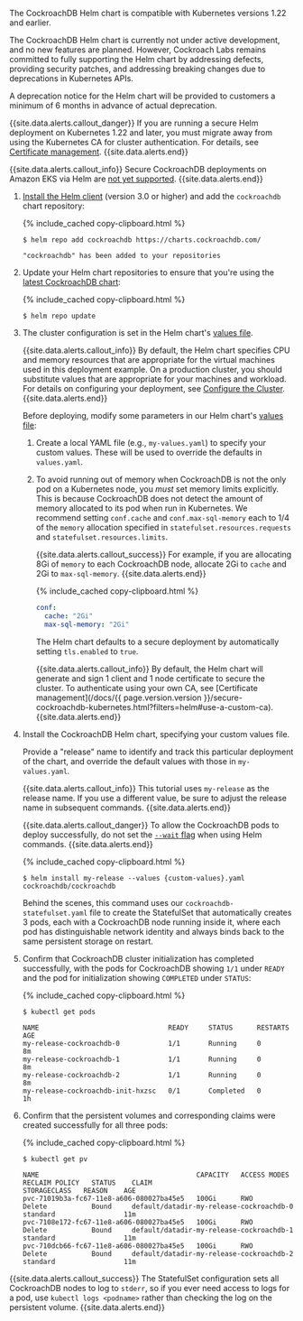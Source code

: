 The CockroachDB Helm chart is compatible with Kubernetes versions 1.22 and earlier.

The CockroachDB Helm chart is currently not under active development, and no new features are planned. However, Cockroach Labs remains committed to fully supporting the Helm chart by addressing defects, providing security patches, and addressing breaking changes due to deprecations in Kubernetes APIs.

A deprecation notice for the Helm chart will be provided to customers a minimum of 6 months in advance of actual deprecation.

{{site.data.alerts.callout_danger}}
If you are running a secure Helm deployment on Kubernetes 1.22 and later, you must migrate away from using the Kubernetes CA for cluster authentication. For details, see [Certificate management](secure-cockroachdb-kubernetes.html?filters=helm#migration-to-self-signer).
{{site.data.alerts.end}}

{{site.data.alerts.callout_info}}
Secure CockroachDB deployments on Amazon EKS via Helm are [not yet supported](https://github.com/cockroachdb/cockroach/issues/38847).
{{site.data.alerts.end}}

1. [Install the Helm client](https://helm.sh/docs/intro/install) (version 3.0 or higher) and add the `cockroachdb` chart repository:

    {% include_cached copy-clipboard.html %}
    ~~~ shell
    $ helm repo add cockroachdb https://charts.cockroachdb.com/
    ~~~

    ~~~
    "cockroachdb" has been added to your repositories
    ~~~

1. Update your Helm chart repositories to ensure that you're using the [latest CockroachDB chart](https://github.com/cockroachdb/helm-charts/blob/master/cockroachdb/Chart.yaml):

    {% include_cached copy-clipboard.html %}
    ~~~ shell
    $ helm repo update
    ~~~

1. The cluster configuration is set in the Helm chart's [values file](https://github.com/cockroachdb/helm-charts/blob/master/cockroachdb/values.yaml).

    {{site.data.alerts.callout_info}}
    By default, the Helm chart specifies CPU and memory resources that are appropriate for the virtual machines used in this deployment example. On a production cluster, you should substitute values that are appropriate for your machines and workload. For details on configuring your deployment, see [Configure the Cluster](configure-cockroachdb-kubernetes.html?filters=helm).
    {{site.data.alerts.end}}

    Before deploying, modify some parameters in our Helm chart's [values file](https://github.com/cockroachdb/helm-charts/blob/master/cockroachdb/values.yaml):

    1. Create a local YAML file (e.g., `my-values.yaml`) to specify your custom values. These will be used to override the defaults in `values.yaml`.

    1. To avoid running out of memory when CockroachDB is not the only pod on a Kubernetes node, you *must* set memory limits explicitly. This is because CockroachDB does not detect the amount of memory allocated to its pod when run in Kubernetes. We recommend setting `conf.cache` and `conf.max-sql-memory` each to 1/4 of the `memory` allocation specified in `statefulset.resources.requests` and `statefulset.resources.limits`.

        {{site.data.alerts.callout_success}}
        For example, if you are allocating 8Gi of `memory` to each CockroachDB node, allocate 2Gi to `cache` and 2Gi to `max-sql-memory`.
        {{site.data.alerts.end}}

        {% include_cached copy-clipboard.html %}
        ~~~ yaml
        conf:
          cache: "2Gi"
          max-sql-memory: "2Gi"
        ~~~

        The Helm chart defaults to a secure deployment by automatically setting `tls.enabled` to `true`.

        {{site.data.alerts.callout_info}}
        By default, the Helm chart will generate and sign 1 client and 1 node certificate to secure the cluster. To authenticate using your own CA, see [Certificate management](/docs/{{ page.version.version }}/secure-cockroachdb-kubernetes.html?filters=helm#use-a-custom-ca).
        {{site.data.alerts.end}}

1. Install the CockroachDB Helm chart, specifying your custom values file.

    Provide a "release" name to identify and track this particular deployment of the chart, and override the default values with those in `my-values.yaml`.

    {{site.data.alerts.callout_info}}
    This tutorial uses `my-release` as the release name. If you use a different value, be sure to adjust the release name in subsequent commands.
    {{site.data.alerts.end}}

    {{site.data.alerts.callout_danger}}
    To allow the CockroachDB pods to deploy successfully, do not set the [`--wait` flag](https://helm.sh/docs/intro/using_helm/#helpful-options-for-installupgraderollback) when using Helm commands.
    {{site.data.alerts.end}}

    {% include_cached copy-clipboard.html %}
    ~~~ shell
    $ helm install my-release --values {custom-values}.yaml cockroachdb/cockroachdb
    ~~~

    Behind the scenes, this command uses our `cockroachdb-statefulset.yaml` file to create the StatefulSet that automatically creates 3 pods, each with a CockroachDB node running inside it, where each pod has distinguishable network identity and always binds back to the same persistent storage on restart.

1. Confirm that CockroachDB cluster initialization has completed successfully, with the pods for CockroachDB showing `1/1` under `READY` and the pod for initialization showing `COMPLETED` under `STATUS`:

    {% include_cached copy-clipboard.html %}
    ~~~ shell
    $ kubectl get pods
    ~~~

    ~~~
    NAME                                READY     STATUS      RESTARTS   AGE
    my-release-cockroachdb-0            1/1       Running     0          8m
    my-release-cockroachdb-1            1/1       Running     0          8m
    my-release-cockroachdb-2            1/1       Running     0          8m
    my-release-cockroachdb-init-hxzsc   0/1       Completed   0          1h
    ~~~

1. Confirm that the persistent volumes and corresponding claims were created successfully for all three pods:

    {% include_cached copy-clipboard.html %}
    ~~~ shell
    $ kubectl get pv
    ~~~

    ~~~
    NAME                                       CAPACITY   ACCESS MODES   RECLAIM POLICY   STATUS    CLAIM                                      STORAGECLASS   REASON    AGE
    pvc-71019b3a-fc67-11e8-a606-080027ba45e5   100Gi      RWO            Delete           Bound     default/datadir-my-release-cockroachdb-0   standard                 11m
    pvc-7108e172-fc67-11e8-a606-080027ba45e5   100Gi      RWO            Delete           Bound     default/datadir-my-release-cockroachdb-1   standard                 11m
    pvc-710dcb66-fc67-11e8-a606-080027ba45e5   100Gi      RWO            Delete           Bound     default/datadir-my-release-cockroachdb-2   standard                 11m
    ~~~

{{site.data.alerts.callout_success}}
The StatefulSet configuration sets all CockroachDB nodes to log to `stderr`, so if you ever need access to logs for a pod, use `kubectl logs <podname>` rather than checking the log on the persistent volume.
{{site.data.alerts.end}}
